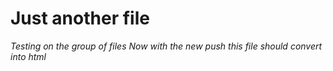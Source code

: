 # Just another file
*Testing on the group of files*
*Now with the new push this file should convert into html*
